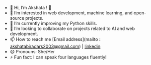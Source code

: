 - 👋 Hi, I’m Akshata ! 👋
- 👀 I’m interested in web development, machine learning, and open-source projects.
- 🌱 I’m currently improving my Python skills.
- 💞️ I’m looking to collaborate on projects related to AI and web development.
- 📫 How to reach me [Email address](mailto : akshatabiradars2003@gmail.com) | [linkedin](https://www.linkedin.com/in/akshata-biradar-bb6306257/)
- 😄 Pronouns: She/Her
- ⚡ Fun fact: I can speak four languages fluently!


<!---
akshatabiradars/akshatabiradars is a ✨ special ✨ repository because its `README.md` (this file) appears on your GitHub profile.
You can click the Preview link to take a look at your changes.
--->
